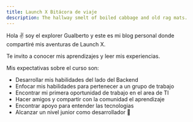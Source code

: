 ```yaml
---
title: Launch X Bitácora de viaje
description: The hallway smelt of boiled cabbage and old rag mats.
---
```


Hola ✌️  soy el explorer Gualberto y este es mi blog personal donde compartiré mis aventuras de Launch X.

Te invito a conocer mis aprendizajes y leer mis experiencias.

Mis expectativas sobre el curso son:

- Desarrollar mis habilidades del lado del Backend
- Enfocar mis habilidades para pertenecer a un grupo de trabajo
- Encontrar mi primera oportunidad de trabajo en el area de TI
- Hacer amigos y compartir con la comunidad el aprendizaje
- Encontrar apoyo para entender las tecnologias
- Alcanzar un nivel junior como desarrollador
🚀
